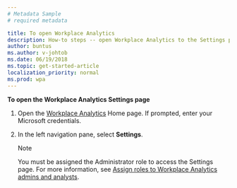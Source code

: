 ```yaml
---
# Metadata Sample
# required metadata

title: To open Workplace Analytics
description: How-to steps -- open Workplace Analytics to the Settings page.
author: buntus
ms.author: v-johtob
ms.date: 06/19/2018
ms.topic: get-started-article
localization_priority: normal 
ms.prod: wpa
---
```


**To open the Workplace Analytics Settings page** 

1. Open the [Workplace Analytics](https://workplaceanalytics.office.com) Home page. If prompted, enter your Microsoft credentials.
2. In the left navigation pane, select **Settings**. 

   >[!Note] 
   >You must be assigned the Administrator role to access the Settings page. For more information, see [Assign roles to Workplace Analytics admins and analysts](../setup/set-up-workplace-analytics#step-3-assign-roles-to-workplace-analytics-admins-and-analysts).